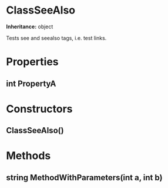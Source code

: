 # ClassSeeAlso

**Inheritance:** object  
  
Tests see and seealso tags, i.e. test links.  

# Properties

## int PropertyA

# Constructors

##  ClassSeeAlso()

# Methods

## string MethodWithParameters(int a, int b)

